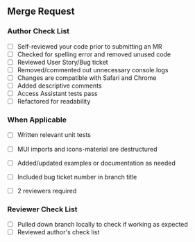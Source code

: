 ## Merge Request

### Author Check List

- [ ] Self-reviewed your code prior to submitting an MR
- [ ] Checked for spelling error and removed unused code
- [ ] Reviewed User Story/Bug ticket
- [ ] Removed/commented out unnecessary console.logs
- [ ] Changes are compatible with Safari and Chrome
- [ ] Added descriptive comments
- [ ] Access Assistant tests pass
- [ ] Refactored for readability

### When Applicable

- [ ] Written relevant unit tests
- [ ] MUI imports and icons-material are destructured
- [ ] Added/updated examples or documentation as needed
- [ ] Included bug ticket number in branch title
- [ ] 2 reviewers required


### Reviewer Check List

- [ ] Pulled down branch locally to check if working as expected
- [ ] Reviewed author's check list
